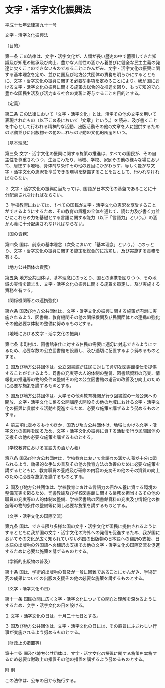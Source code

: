 # 文字・活字文化振興法

平成十七年法律第九十一号

文字・活字文化振興法

（目的）

第一条 この法律は、文字・活字文化が、人類が長い歴史の中で蓄積してきた知識及び知恵の継承及び向上、豊かな人間性の涵かん養並びに健全な民主主義の発達に欠くことのできないものであることにかんがみ、文字・活字文化の振興に関する基本理念を定め、並びに国及び地方公共団体の責務を明らかにするとともに、文字・活字文化の振興に関する必要な事項を定めることにより、我が国における文字・活字文化の振興に関する施策の総合的な推進を図り、もって知的で心豊かな国民生活及び活力ある社会の実現に寄与することを目的とする。

（定義）

第二条 この法律において「文字・活字文化」とは、活字その他の文字を用いて表現されたもの（以下この条において「文章」という。）を読み、及び書くことを中心として行われる精神的な活動、出版活動その他の文章を人に提供するための活動並びに出版物その他のこれらの活動の文化的所産をいう。

（基本理念）

第三条 文字・活字文化の振興に関する施策の推進は、すべての国民が、その自主性を尊重されつつ、生涯にわたり、地域、学校、家庭その他の様々な場において、居住する地域、身体的な条件その他の要因にかかわらず、等しく豊かな文字・活字文化の恵沢を享受できる環境を整備することを旨として、行われなければならない。

２ 文字・活字文化の振興に当たっては、国語が日本文化の基盤であることに十分配慮されなければならない。

３ 学校教育においては、すべての国民が文字・活字文化の恵沢を享受することができるようにするため、その教育の課程の全体を通じて、読む力及び書く力並びにこれらの力を基礎とする言語に関する能力（以下「言語力」という。）の涵かん養に十分配慮されなければならない。

（国の責務）

第四条 国は、前条の基本理念（次条において「基本理念」という。）にのっとり、文字・活字文化の振興に関する施策を総合的に策定し、及び実施する責務を有する。

（地方公共団体の責務）

第五条 地方公共団体は、基本理念にのっとり、国との連携を図りつつ、その地域の実情を踏まえ、文字・活字文化の振興に関する施策を策定し、及び実施する責務を有する。

（関係機関等との連携強化）

第六条 国及び地方公共団体は、文字・活字文化の振興に関する施策が円滑に実施されるよう、図書館、教育機関その他の関係機関及び民間団体との連携の強化その他必要な体制の整備に努めるものとする。

（地域における文字・活字文化の振興）

第七条 市町村は、図書館奉仕に対する住民の需要に適切に対応できるようにするため、必要な数の公立図書館を設置し、及び適切に配置するよう努めるものとする。

２ 国及び地方公共団体は、公立図書館が住民に対して適切な図書館奉仕を提供することができるよう、司書の充実等の人的体制の整備、図書館資料の充実、情報化の推進等の物的条件の整備その他の公立図書館の運営の改善及び向上のために必要な施策を講ずるものとする。

３ 国及び地方公共団体は、大学その他の教育機関が行う図書館の一般公衆への開放、文字・活字文化に係る公開講座の開設その他の地域における文字・活字文化の振興に貢献する活動を促進するため、必要な施策を講ずるよう努めるものとする。

４ 前三項に定めるもののほか、国及び地方公共団体は、地域における文字・活字文化の振興を図るため、文字・活字文化の振興に資する活動を行う民間団体の支援その他の必要な施策を講ずるものとする。

（学校教育における言語力の涵かん養）

第八条 国及び地方公共団体は、学校教育において言語力の涵かん養が十分に図られるよう、効果的な手法の普及その他の教育方法の改善のために必要な施策を講ずるとともに、教育職員の養成及び研修の内容の充実その他のその資質の向上のために必要な施策を講ずるものとする。

２ 国及び地方公共団体は、学校教育における言語力の涵かん養に資する環境の整備充実を図るため、司書教諭及び学校図書館に関する業務を担当するその他の職員の充実等の人的体制の整備、学校図書館の図書館資料の充実及び情報化の推進等の物的条件の整備等に関し必要な施策を講ずるものとする。

（文字・活字文化の国際交流）

第九条 国は、できる限り多様な国の文字・活字文化が国民に提供されるようにするとともに我が国の文字・活字文化の海外への発信を促進するため、我が国においてその文化が広く知られていない外国の出版物の日本語への翻訳の支援、日本語の出版物の外国語への翻訳の支援その他の文字・活字文化の国際交流を促進するために必要な施策を講ずるものとする。

（学術的出版物の普及）

第十条 国は、学術的出版物の普及が一般に困難であることにかんがみ、学術研究の成果についての出版の支援その他の必要な施策を講ずるものとする。

（文字・活字文化の日）

第十一条 国民の間に広く文字・活字文化についての関心と理解を深めるようにするため、文字・活字文化の日を設ける。

２ 文字・活字文化の日は、十月二十七日とする。

３ 国及び地方公共団体は、文字・活字文化の日には、その趣旨にふさわしい行事が実施されるよう努めるものとする。

（財政上の措置等）

第十二条 国及び地方公共団体は、文字・活字文化の振興に関する施策を実施するため必要な財政上の措置その他の措置を講ずるよう努めるものとする。

附 則

この法律は、公布の日から施行する。
